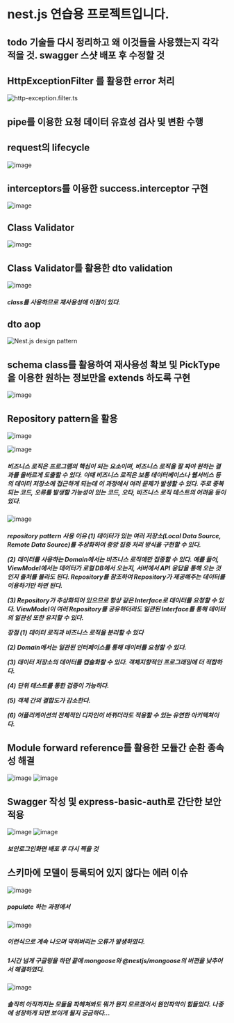 # nest.js 연습용 프로젝트입니다.

## todo 기술들 다시 정리하고 왜 이것들을 사용했는지 각각 적을 것. swagger 스샷 배포 후 수정할 것

## HttpExceptionFilter 를 활용한 error 처리
![http-exception.filter.ts](https://user-images.githubusercontent.com/46738141/149394900-3f80dd03-4b12-40cb-bd68-7a56fb0d5c8b.png)

## pipe를 이용한 요청 데이터 유효성 검사 및 변환 수행

## request의 lifecycle
![image](https://user-images.githubusercontent.com/46738141/149090415-b7ddcef3-1175-4de3-ad0a-c3f94cc6a863.png)

## interceptors를 이용한 success.interceptor 구현
![image](https://user-images.githubusercontent.com/46738141/149394499-ffe348ae-101d-4e3d-a2df-7da466f71eab.png)


## Class Validator
![image](https://user-images.githubusercontent.com/46738141/149461726-36676a3b-4c93-49b6-b4aa-a7c12f35e7c3.png)

## Class Validator를 활용한 dto validation
![image](https://user-images.githubusercontent.com/46738141/149458101-6144485a-dca8-4578-8922-9968531645f5.png)
  <h5>  class를 사용하므로 재사용성에 이점이 있다.</h5>

## dto aop
![Nest.js design pattern](https://user-images.githubusercontent.com/46738141/149457626-2605d845-37a4-4dd8-8ef2-cbee434138bc.png)

## schema class를 활용하여 재사용성 확보 및 PickType을 이용한 원하는 정보만을 extends 하도록 구현
![image](https://user-images.githubusercontent.com/46738141/149515502-883b42f9-f781-43b3-9034-99d4a6d7150f.png)

## Repository pattern을 활용

![image](https://user-images.githubusercontent.com/46738141/149608414-56b73743-b6d8-4b8a-9531-8decd300ccb5.png)


![image](https://user-images.githubusercontent.com/46738141/149536103-4dcd832c-93b6-4388-a558-4cd875248df5.png)

<h5>비즈니스 로직은 프로그램의 핵심이 되는 요소이며, 비즈니스 로직을 잘 짜야 원하는 결과를 올바르게 도출할 수 있다. 이때 비즈니스 로직은 보통 데이터베이스나 웹서비스 등의 데이터 저장소에 접근하게 되는데 이 과정에서 여러 문제가 발생할 수 있다. 주로 중복되는 코드, 오류를 발생할 가능성이 있는 코드, 오타, 비즈니스 로직 테스트의 어려움 등이 있다.</h5>

![image](https://user-images.githubusercontent.com/46738141/149536434-2f951a49-3e68-44e2-a9e4-2b33319b88be.png)

<h5>repository pattern 사용 이유
(1) 데이터가 있는 여러 저장소(Local Data Source, Remote Data Source)를 추상화하여 중앙 집중 처리 방식을 구현할 수 있다.

(2) 데이터를 사용하는 Domain에서는 비즈니스 로직에만 집중할 수 있다.
예를 들어, ViewModel에서는 데이터가 로컬 DB에서 오는지, 서버에서 API 응답을 통해 오는 것인지 출처를 몰라도 된다. Repository를 참조하여 Repository가 제공해주는 데이터를 이용하기만 하면 된다.

(3) Repository가 추상화되어 있으므로 항상 같은 Interface로 데이터를 요청할 수 있다.
ViewModel이 여러 Repository를 공유하더라도 일관된 Interface를 통해 데이터의 일관성 또한 유지할 수 있다.

장점
(1) 데이터 로직과 비즈니스 로직을 분리할 수 있다

(2) Domain에서는 일관된 인터페이스를 통해 데이터를 요청할 수 있다.

(3) 데이터 저장소의 데이터를 캡슐화할 수 있다. 객체지향적인 프로그래밍에 더 적합하다.

(4) 단위 테스트를 통한 검증이 가능하다.

(5) 객체 간의 결합도가 감소한다.

(6) 어플리케이션의 전체적인 디자인이 바뀌더라도 적용할 수 있는 유연한 아키텍쳐이다.</h5>

## Module forward reference를 활용한 모듈간 순환 종속성 해결
![image](https://user-images.githubusercontent.com/46738141/149620910-3d6249fc-9327-4046-873e-ae0dff47c899.png)
![image](https://user-images.githubusercontent.com/46738141/149620917-036f41d5-aee8-4a33-9605-72715d97b090.png)

## Swagger 작성 및 express-basic-auth로 간단한 보안 적용
![image](https://user-images.githubusercontent.com/46738141/149714775-4c524943-bd35-49e4-bb19-ae199474fe47.png)
![image](https://user-images.githubusercontent.com/46738141/149715382-e0d2406a-bc3c-487e-94bb-3d410007d6fe.png)
<h5>보안로그인화면 배포 후 다시 찍을 것</h5>

## 스키마에 모델이 등록되어 있지 않다는 에러 이슈
![image](https://user-images.githubusercontent.com/46738141/149809071-e0054e70-299a-486f-9f9d-3433b786a08b.png)
<h5>populate 하는 과정에서</h5>

![image](https://user-images.githubusercontent.com/46738141/149808897-7543556b-89b0-4591-93b0-2e2785ac7a78.png)

<h5>이런식으로 계속 나오며 막혀버리는 오류가 발생하였다.</h5>

<h5>1시간 넘게 구글링을 하던 끝에 mongoose와 @nestjs/mongoose의 버젼을 낮추어서 해결하였다.</h5>

![image](https://user-images.githubusercontent.com/46738141/149809593-eeb4f9a3-3c05-4666-af96-e7089c2bbe89.png)

<h5>솔직히 아직까지는 모듈을 파헤쳐봐도 뭐가 뭔지 모르겠어서 원인파악이 힘들었다. 나중에 성장하게 되면 보이게 될지 궁금하다...</h5>
